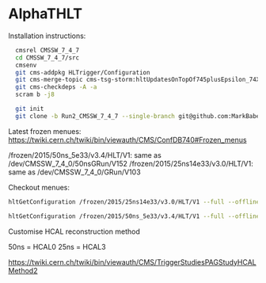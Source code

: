 AlphaTHLT
=========

Installation instructions:


```bash
  cmsrel CMSSW_7_4_7
  cd CMSSW_7_4_7/src
  cmsenv
  git cms-addpkg HLTrigger/Configuration
  git cms-merge-topic cms-tsg-storm:hltUpdatesOnTopOf745plusEpsilon_74X
  git cms-checkdeps -A -a
  scram b -j8

  git init
  git clone -b Run2_CMSSW_7_4_7 --single-branch git@github.com:MarkBaber/AlphaTHLT.git
```

Latest frozen menues:
https://twiki.cern.ch/twiki/bin/viewauth/CMS/ConfDB740#Frozen_menus

/frozen/2015/50ns_5e33/v3.4/HLT/V1: same as /dev/CMSSW_7_4_0/50nsGRun/V152
/frozen/2015/25ns14e33/v3.0/HLT/V1: same as /dev/CMSSW_7_4_0/GRun/V103

Checkout menues:
``` bash
hltGetConfiguration /frozen/2015/25ns14e33/v3.0/HLT/V1 --full --offline --mc --unprescale --process HLT2 --globaltag FALL1374_25V4 --l1-emulator 'stage1,gt' --l1Xml L1Menu_Collisions2015_25ns_v2_L1T_Scales_20141121_Imp0_0x1030.xml  > hlt_frozen_2015_25ns_14e33_v3p0_HLT_V1.py

hltGetConfiguration /frozen/2015/50ns_5e33/v3.4/HLT/V1 --full --offline --mc --unprescale --process HLT2 --globaltag FALL1374_50V0 --l1-emulator 'stage1,gt' --l1Xml L1Menu_Collisions2015_25ns_v2_L1T_Scales_20141121_Imp0_0x1030.xml --type=50nsGRun > hlt_frozen_2015_50ns_5e33_v3p4_HLT_V1.py
```

Customise HCAL reconstruction method

50ns = HCAL0
25ns = HCAL3

https://twiki.cern.ch/twiki/bin/viewauth/CMS/TriggerStudiesPAGStudyHCALMethod2
